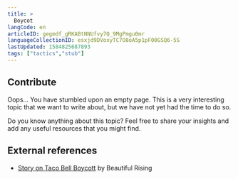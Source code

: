 ```yaml
---
title: >
  Boycot
langCode: en
articleID: gegmdf_gRKABtNNUfvy7Q_9MgPmgu0mr
languageCollectionID: esxjd9DVoxyTC7O8oA5p1pF00GSQ6-5S
lastUpdated: 1584825687893
tags: ["tactics","stub"]
---
```


## **Contribute**

Oops… You have stumbled upon an empty page. This is a very interesting topic that we want to write about, but we have not yet had the time to do so.

Do you know anything about this topic? Feel free to share your insights and add any useful resources that you might find.

## External references

-   [Story on Taco Bell Boycott](https://beautifulrising.org/tool/taco-bell-boycott) by Beautiful Rising